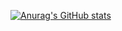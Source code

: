 [![Anurag's GitHub stats](https://github-readme-stats.vercel.app/api?username=zdevyn)](https://github.com/anuraghazra/github-readme-stats)
